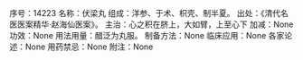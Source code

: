 序号：14223
名称：伏梁丸
组成：洋参、于术、枳壳、制半夏。
出处：《清代名医医案精华·赵海仙医案》。
主治：心之积在脐上，大如臂，上至心下
加减：None
功效：None
用法用量：醋泛为丸服。
制备方法：None
临床应用：None
各家论述：None
用药禁忌：None
附注：None
